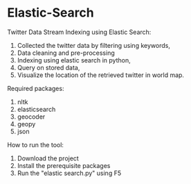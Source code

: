 # Elastic-Search
Twitter Data Stream Indexing using Elastic Search: 

  1. Collected the twitter data by filtering using keywords, 
  2. Data cleaning and pre-processing
  3. Indexing using elastic search in python,
  4. Query on stored data,
  5. Visualize the location of the retrieved twitter in world map.

Required packages:

  1. nltk
  2. elasticsearch
  3. geocoder
  4. geopy
  5. json
  
How to run the tool:
  1. Download the project
  2. Install the prerequisite packages
  3. Run the "elastic search.py" using F5
